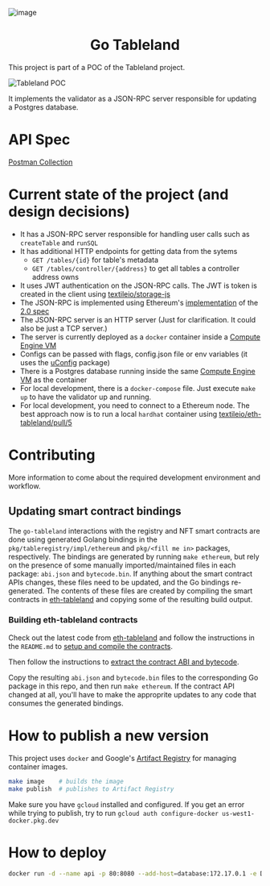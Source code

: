 ![image](https://user-images.githubusercontent.com/6136245/153219831-53b05f19-1ac2-4523-b564-0686e2078d4d.png)
<h1 align="center">Go Tableland</h1>

This project is part of a POC of the Tableland project.

![Tableland POC](https://user-images.githubusercontent.com/1233473/147493247-4710159a-86f3-4e80-8e4e-36ba7499eafc.png)

It implements the validator as a JSON-RPC server responsible for updating a Postgres database.

# API Spec

[Postman Collection](https://www.postman.com/aviation-participant-86342471/workspace/my-workspace/collection/18493329-068ef574-afde-4057-926c-ebee6628315c)

# Current state of the project (and design decisions)

- It has a JSON-RPC server responsible for handling user calls such as `createTable` and `runSQL`
- It has additional HTTP endpoints for getting data from the sytems
  - `GET /tables/{id}` for table's metadata
  - `GET /tables/controller/{address}` to get all tables a controller address owns
- It uses JWT authentication on the JSON-RPC calls. The JWT is token is created in the client using [textileio/storage-js](https://github.com/textileio/storage-js/blob/main/packages/eth/src/index.ts#L66)
- The JSON-RPC is implemented using Ethereum's [implementation](https://pkg.go.dev/github.com/ethereum/go-ethereum/rpc) of the [2.0 spec](https://www.jsonrpc.org/specification)
- The JSON-RPC server is an HTTP server (Just for clarification. It could also be just a TCP server.)
- The server is currently deployed as a `docker` container inside a [Compute Engine VM](https://console.cloud.google.com/compute/instances?project=textile-310716&authuser=1)
- Configs can be passed with flags, config.json file or env variables (it uses the [uConfig](https://github.com/omeid/uconfig) package)
- There is a Postgres database running inside the same [Compute Engine VM](https://console.cloud.google.com/compute/instances?project=textile-310716&authuser=1) as the container
- For local development, there is a `docker-compose` file. Just execute `make up` to have the validator up and running.
- For local development, you need to connect to a Ethereum node. The best approach now is to run a local `hardhat` container using [textileio/eth-tableland/pull/5](https://github.com/textileio/eth-tableland/pull/5)

# Contributing

More information to come about the required development environment and workflow.

## Updating smart contract bindings

The `go-tableland` interactions with the registry and NFT smart contracts are done using generated Golang bindings in the `pkg/tableregistry/impl/ethereum` and `pkg/<fill me in>` packages, respectively. The bindings are generated by running `make ethereum`, but rely on the presence of some manually imported/maintained files in each package: `abi.json` and `bytecode.bin`. If anything about the smart contract APIs changes, these files need to be updated, and the Go bindings re-generated. The contents of these files are created by compiling the smart contracts in [eth-tableland](https://github.com/textileio/eth-tableland) and copying some of the resulting build output.

### Building eth-tableland contracts

Check out the latest code from [eth-tableland](https://github.com/textileio/eth-tableland) and follow the instructions in the `README.md` to [setup and compile the contracts](https://github.com/textileio/eth-tableland/blob/main/README.md#building-the-client).

Then follow the instructions to [extract the contract ABI and bytecode](https://github.com/textileio/eth-tableland/blob/main/README.md#extacting-the-abi-and-bytecode).

Copy the resulting `abi.json` and `bytecode.bin` files to the corresponding Go package in this repo, and then run `make ethereum`. If the contract API changed at all, you'll have to make the approprite updates to any code that consumes the generated bindings.

# How to publish a new version

This project uses `docker` and Google's [Artifact Registry](https://console.cloud.google.com/artifacts?authuser=1&project=textile-310716) for managing container images.

```bash
make image    # builds the image
make publish  # publishes to Artifact Registry
```

Make sure you have `gcloud` installed and configured.
If you get an error while trying to publish, try to run `gcloud auth configure-docker us-west1-docker.pkg.dev`

# How to deploy

```bash
docker run -d --name api -p 80:8080 --add-host=database:172.17.0.1 -e DB_HOST=database -e DB_PASS=[[PASSWORD]] -e DB_USER=validator -e DB_NAME=tableland -e DB_PORT=5432 -e REGISTRY_ETHENDPOINT=http://tableland.com:8545 -e REGISTRY_CONTRACTADDRESS=0xe7f1725E7734CE288F8367e1Bb143E90bb3F0512 [[IMAGE]]
```